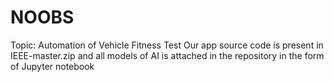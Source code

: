 # NOOBS
  Topic: Automation of Vehicle Fitness Test
  Our app source code is present in IEEE-master.zip
and all models of AI is attached in the repository in the form of Jupyter notebook
